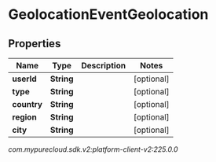 # GeolocationEventGeolocation


## Properties

| Name | Type | Description | Notes |
| ------------ | ------------- | ------------- | ------------- |
| **userId** | **String** |  |  [optional] |
| **type** | **String** |  |  [optional] |
| **country** | **String** |  |  [optional] |
| **region** | **String** |  |  [optional] |
| **city** | **String** |  |  [optional] |




_com.mypurecloud.sdk.v2:platform-client-v2:225.0.0_
